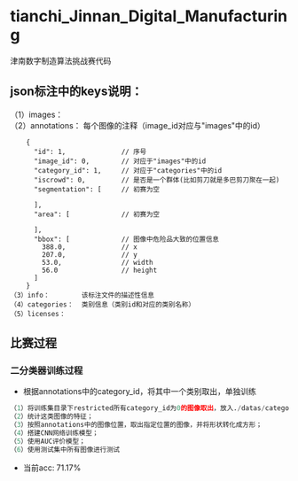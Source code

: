 # tianchi_Jinnan_Digital_Manufacturing
津南数字制造算法挑战赛代码

## json标注中的keys说明：  
（1）images：  
（2）annotations： 每个图像的注释（image_id对应与"images"中的id）  
```
    {
      "id": 1,              // 序号
      "image_id": 0,        // 对应于"images"中的id
      "category_id": 1,     // 对应于"categories"中的id
      "iscrowd": 0,         // 是否是一个群体(比如剪刀就是多巴剪刀聚在一起)
      "segmentation": [     // 初赛为空

      ],
      "area": [             // 初赛为空

      ],
      "bbox": [             // 图像中危险品大致的位置信息
        388.0,              // x
        207.0,              // y
        53.0,               // width
        56.0                // height
      ]
    }
（3）info：        该标注文件的描述性信息
（4）categories：  类别信息（类别id和对应的类别名称）
（5）licenses：
```  

## 比赛过程  
### 二分类器训练过程  
- 根据annotations中的category_id，将其中一个类别取出，单独训练  
```python
（1）将训练集目录下restricted所有category_id为0的图像取出，放入./datas/category_id_1目录中；  
（2）统计这类图像的特征；
（3）按照annotations中的图像位置，取出指定位置的图像，并将形状转化成方形；
（4）搭建CNN网络训练模型；
（5）使用AUC评价模型；
（6）使用测试集中所有图像进行测试

```  

- 当前acc: 71.17%
